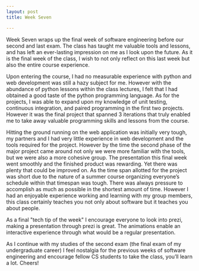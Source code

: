 ```yaml
---
layout: post
title: Week Seven

---
```


Week Seven wraps up the final week of software engineering before our second and last exam. The class has taught me valuable tools and lessons, and has left an ever-lasting impression on me as I look upon the future. As it is the final week of the class, I wish to not only reflect on this last week but also the entire course experience. 

Upon entering the course, I had no measurable experience with python and web development was still a hazy subject for me. However with the abundance of python lessons within the class lectures, I felt that I had obtained a good taste of the python programming language. As for the projects, I was able to expand upon my knowledge of unit testing, continuous integration, and paired programming in the first two projects. However it was the final project that spanned 3 iterations that truly enabled me to take away valuable programming skills and lessons from the course.  

Hitting the ground running on the web application was initially very tough, my partners and I had very little experience in web development and the tools required for the project. However by the time the second phase of the major project came around not only we were more familiar with the tools, but we were also a more cohesive group.  The presentation this final week went smoothly and the finished product was rewarding. Yet there was plenty that could be improved on.  As the time span allotted for the project was short due to the nature of a summer course organizing everyone’s schedule within that timespan was tough.  There was always pressure to accomplish as much as possible in the shortest amount of time.  However I had an enjoyable experience working and learning with my group members, this class certainly teaches you not only about software but it teaches you about people.

As a final "tech tip of the week" I encourage everyone to look into prezi, making a presentation through prezi is great. The animations enable an interactive experience through what would be a regular presentation.

As I continue with my studies of the second exam (the final exam of my undergraduate career) I feel nostalgia for the previous weeks of software engineering and encourage fellow CS students to take the class, you’ll learn a lot.  Cheers!

 
